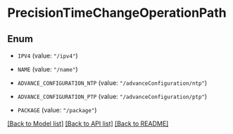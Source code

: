 # PrecisionTimeChangeOperationPath

## Enum


* `IPV4` (value: `"/ipv4"`)

* `NAME` (value: `"/name"`)

* `ADVANCE_CONFIGURATION_NTP` (value: `"/advanceConfiguration/ntp"`)

* `ADVANCE_CONFIGURATION_PTP` (value: `"/advanceConfiguration/ptp"`)

* `PACKAGE` (value: `"/package"`)


[[Back to Model list]](../README.md#documentation-for-models) [[Back to API list]](../README.md#documentation-for-api-endpoints) [[Back to README]](../README.md)


